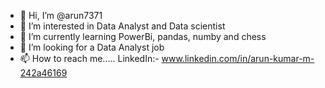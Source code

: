 - 👋 Hi, I’m @arun7371
- 👀 I’m interested in Data Analyst and Data scientist
- 🌱 I’m currently learning PowerBi, pandas, numby and chess
- 💞️ I’m looking for a Data Analyst job
- 📫 How to reach me..... LinkedIn:- www.linkedin.com/in/arun-kumar-m-242a46169

<!---
arun7371/arun7371 is a ✨ special ✨ repository because its `README.md` (this file) appears on your GitHub profile.
You can click the Preview link to take a look at your changes.
--->
